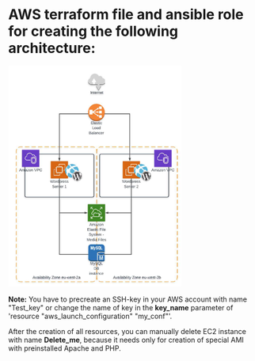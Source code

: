 # AWS terraform file and ansible role for creating the following architecture:  
<img src="./Architecture.PNG" width="350" height="446">

**Note:** You have to precreate an SSH-key in your AWS account with name "Test_key" or change the name of key in the **key_name** parameter of 'resource "aws_launch_configuration" "my_conf"'.  
  
  After the creation of all resources, you can manually delete EC2 instance with name **Delete_me**, because it needs only for creation of special AMI with preinstalled Apache and PHP.
